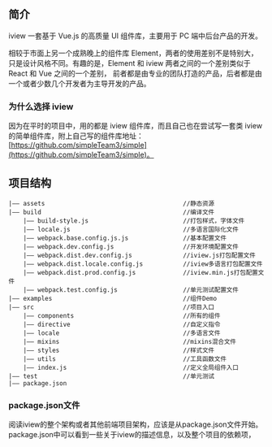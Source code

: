 ## 简介

iview 一套基于 Vue.js 的高质量 UI 组件库，主要用于 PC 端中后台产品的开发。

相较于市面上另一个成熟晚上的组件库 Element，两者的使用差别不是特别大，只是设计风格不同。有趣的是，Element 和 iview 两者之间的一个差别类似于 React 和 Vue 之间的一个差别，
前者都是由专业的团队打造的产品，后者都是由一个或者少数几个开发者为主导开发的产品。 

### 为什么选择 iview

因为在平时的项目中，用的都是 iview 组件库，而且自己也在尝试写一套类 iview 的简单组件库，附上自己写的组件库地址： [https://github.com/simpleTeam3/simple](https://github.com/simpleTeam3/simple)。

## 项目结构

```
|—— assets                                      //静态资源
|—— build                                       //编译文件
    |—— build-style.js                          //打包样式，字体文件
    |—— locale.js                               //多语言国际化文件
    |—— webpack.base.config.js.js               //基本配置文件
    |—— webpack.dev.config.js                   //开发环境配置文件
    |—— webpack.dist.dev.config.js              //iview.js打包配置文件
    |—— webpack.dist.locale.config.js           //iview多语言打包配置文件
    |—— webpack.dist.prod.config.js             //iview.min.js打包配置文件
    |—— webpack.test.config.js                  //单元测试配置文件
|—— examples                                    //组件Demo
|—— src                                         //项目入口
    |—— components                              //所有的组件
    |—— directive                               //自定义指令
    |—— locale                                  //多语言文件
    |—— mixins                                  //mixins混合文件
    |—— styles                                  //样式文件
    |—— utils                                   //工具函数文件
    |—— index.js                                //定义全局组件入口
|—— test                                        //单元测试
|—— package.json     
```

### package.json文件

阅读iview的整个架构或者其他前端项目架构，应该是从package.json文件开始。package.json中可以看到一些关于iview的描述信息，以及整个项目的依赖项，